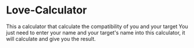 # Love-Calculator
This a calculator that calculate the compatibility of you and your target
You just need to enter your name and your target's name into this calculator, it will calculate and give you the result.
